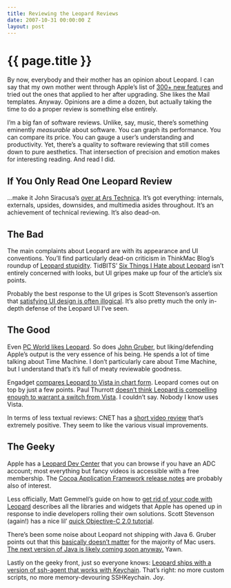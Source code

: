 ```yaml
---
title: Reviewing the Leopard Reviews
date: 2007-10-31 00:00:00 Z
layout: post
---
```


{{ page.title }}
================

By now, everybody and their mother has an opinion about Leopard. I can say that my own mother went through Apple’s list of [300+ new features](http://www.apple.com/macosx/features/300.html) and tried out the ones that applied to her after upgrading. She likes the Mail templates. Anyway. Opinions are a dime a dozen, but actually taking the time to do a proper review is something else entirely.

I’m a big fan of software reviews. Unlike, say, music, there’s something eminently *measurable* about software. You can graph its performance. You can compare its price. You can gauge a user’s understanding and productivity. Yet, there’s a quality to software reviewing that still comes down to pure aesthetics. That intersection of precision and emotion makes for interesting reading. And read I did.

If You Only Read One Leopard Review
-----------------------------------

…make it John Siracusa’s [over at Ars Technica](http://arstechnica.com/reviews/os/mac-os-x-10-5.ars/). It’s got everything: internals, externals, upsides, downsides, and multimedia asides throughout. It’s an achievement of technical reviewing. It’s also dead-on.

The Bad
-------

The main complaints about Leopard are with its appearance and UI conventions. You’ll find particularly dead-on criticism in ThinkMac Blog’s roundup of [Leopard stupidity](http://www.thinkmac.co.uk/blog/2007/10/leopard-stupidity.html). TidBITS’ [Six Things I Hate about Leopard](http://db.tidbits.com/article/9265) isn’t entirely concerned with looks, but UI gripes make up four of the article’s six points.

Probably the best response to the UI gripes is Scott Stevenson’s assertion that [satisfying UI design is often illogical](http://theocacao.com/document.page/513). It’s also pretty much the only in-depth defense of the Leopard UI I’ve seen.

The Good
--------

Even [PC World likes Leopard](). So does [John Gruber](http://daringfireball.net/2007/10/leopard), but liking/defending Apple’s output is the very essence of his being. He spends a lot of time talking about Time Machine. I don’t particularly care about Time Machine, but I understand that’s it’s full of meaty reviewable goodness.

Engadget [compares Leopard to Vista in chart form](http://www.engadget.com/2007/10/27/leopard-vs-vista-feature-chart-showdown/). Leopard comes out on top by just a few points. Paul Thurrott [doesn’t think Leopard is compelling enough to warrant a switch from Vista](http://www.winsupersite.com/reviews/macosx_leopard.asp). I couldn’t say. Nobody I know uses Vista.

In terms of less textual reviews: CNET has a [short video review](http://reviews.cnet.com/macintosh-os/mac-os-x-10/4505-3673_7-32058772.html?tag=rate) that’s extremely positive. They seem to like the various visual improvements.

The Geeky
---------

Apple has a [Leopard Dev Center](http://developer.apple.com/leopard/devcenter/) that you can browse if you have an ADC account; most everything but fancy videos is accessible with a free membership. The [Cocoa Application Framework release notes](http://developer.apple.com/releasenotes/Cocoa/AppKit.html) are probably also of interest.

Less officially, Matt Gemmell’s guide on how to [get rid of your code with Leopard](http://mattgemmell.com/2007/10/28/get-rid-of-your-code-with-leopard) describes all the libraries and widgets that Apple has opened up in response to indie developers rolling their own solutions. Scott Stevenson (again!) has a nice lil’ [quick Objective-C 2.0 tutorial](http://theocacao.com/document.page/510).

There’s been some noise about Leopard not shipping with Java 6. Gruber points out that this [basically doesn’t matter](http://daringfireball.net/2007/10/shipping_means_prioritizing) for the majority of Mac users. [The next version of Java is likely coming soon anyway.](http://stuffthathappens.com/blog/2007/10/28/os-x-java-definitive-timeline/) Yawn.

Lastly on the geeky front, just so everyone knows: [Leopard ships with a version of ssh-agent that works with Keychain](http://ormset.no/wordpress/2007/10/28/leopard-finally-supporting-ssh-agent-at-login/). That’s right: no more custom scripts, no more memory-devouring SSHKeychain. Joy.
